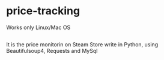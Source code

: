 # price-tracking
Works only Linux/Mac OS

##

It is the price monitorin on Steam Store write in Python, using Beautifulsoup4, Requests and MySql 
